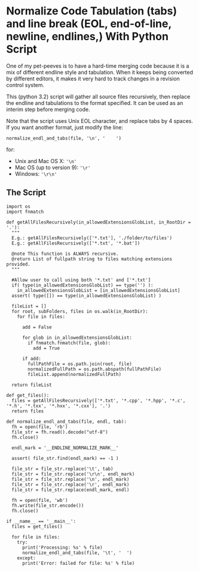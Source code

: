 
# Normalize Code Tabulation (tabs) and line break (EOL, end-of-line, newline, endlines,) With Python Script

One of my pet-peeves is to have a hard-time merging code because it is a mix of different endline style and tabulation. When it keeps being converted by different editors, it makes it very hard to track changes in a revision control system.

This (python 3.2) script will gather all source files recursively, then replace the endline and tabulations to the format specified. It can be used as an interim step before merging code.

Note that the script uses Unix EOL character, and replace tabs by 4 spaces. If you want another format, just modify the line:

    normalize_endl_and_tabs(file, '\n', '    ')

for:

* Unix and Mac OS X:        `'\n'`
* Mac OS (up to version 9): `'\r'`
* Windows:                  `'\r\n'`

## The Script

    import os
    import fnmatch

    def getAllFilesRecursively(in_allowedExtensionsGlobList, in_RootDir = '.'):
      """
      E.g.: getAllFilesRecursively(['*.txt'], './folder/to/files')
      E.g.: getAllFilesRecursively(['*.txt', '*.bat'])

      @note This function is ALWAYS recursive.
      @return List of fullpath string to files matching extensions provided.
      """

      #Allow user to call using both '*.txt' and ['*.txt']
      if( type(in_allowedExtensionsGlobList) == type('') ):
        in_allowedExtensionsGlobList = [in_allowedExtensionsGlobList]
      assert( type([]) == type(in_allowedExtensionsGlobList) )

      fileList = []
      for root, subFolders, files in os.walk(in_RootDir):
        for file in files:

          add = False

          for glob in in_allowedExtensionsGlobList:
            if fnmatch.fnmatch(file, glob):
              add = True

          if add:
            fullPathFile = os.path.join(root, file)
            normalizedFullPath = os.path.abspath(fullPathFile)
            fileList.append(normalizedFullPath)

      return fileList

    def get_files():
      files = getAllFilesRecursively(['*.txt', '*.cpp', '*.hpp', '*.c', '*.h', '*.txx', '*.hxx', '*.cxx'], '.')
      return files

    def normalize_endl_and_tabs(file, endl, tab):
      fh = open(file, 'rb')
      file_str = fh.read().decode("utf-8")
      fh.close()

      endl_mark = '__ENDLINE_NORMALIZE_MARK__'

      assert( file_str.find(endl_mark) == -1 )

      file_str = file_str.replace('\t', tab)
      file_str = file_str.replace('\r\n', endl_mark)
      file_str = file_str.replace('\n', endl_mark)
      file_str = file_str.replace('\r', endl_mark)
      file_str = file_str.replace(endl_mark, endl)

      fh = open(file, 'wb')
      fh.write(file_str.encode())
      fh.close()

    if __name__ == '__main__':
      files = get_files()

      for file in files:
        try:
          print('Processing: %s' % file)
          normalize_endl_and_tabs(file, '\t', '  ')
        except:
          print('Error: failed for file: %s' % file)